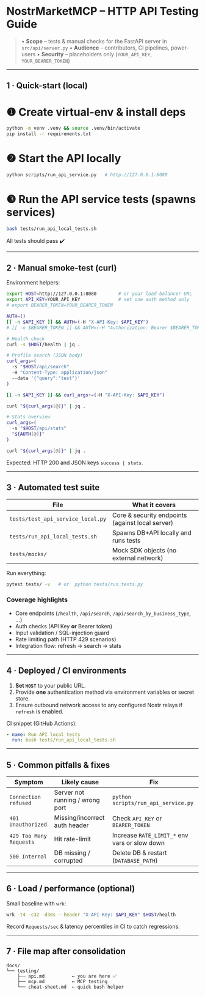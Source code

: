 # NostrMarketMCP – HTTP API Testing Guide

> • **Scope** – tests & manual checks for the FastAPI server in `src/api/server.py`
> • **Audience** – contributors, CI pipelines, power-users
> • **Security** – placeholders only (`YOUR_API_KEY`, `YOUR_BEARER_TOKEN`)

---

## 1 · Quick-start (local)
# ❶ Create virtual-env & install deps
```bash
python -m venv .venv && source .venv/bin/activate
pip install -r requirements.txt
```

# ❷ Start the API locally
```bash
python scripts/run_api_service.py   # http://127.0.0.1:8080
```

# ❸ Run the API service tests (spawns services)
```bash
bash tests/run_api_local_tests.sh
```

All tests should pass ✔️

---

## 2 · Manual smoke-test (curl)

Environment helpers:
```bash
export HOST=http://127.0.0.1:8080        # or your load-balancer URL
export API_KEY=YOUR_API_KEY              # set one auth method only
# export BEARER_TOKEN=YOUR_BEARER_TOKEN

AUTH=()
[[ -n $API_KEY ]] && AUTH=(-H "X-API-Key: $API_KEY")
# [[ -n $BEARER_TOKEN ]] && AUTH=(-H "Authorization: Bearer $BEARER_TOKEN")
```

```bash
# Health check
curl -s $HOST/health | jq .

# Profile search (JSON body)
curl_args=(
  -s "$HOST/api/search"
  -H "Content-Type: application/json"
  --data '{"query":"test"}'
)

[[ -n $API_KEY ]] && curl_args+=(-H "X-API-Key: $API_KEY")

curl "${curl_args[@]}" | jq .

# Stats overview
curl_args=(
  -s "$HOST/api/stats"
  "${AUTH[@]}"
)

curl "${curl_args[@]}" | jq .
```
Expected: HTTP 200 and JSON keys `success | stats`.

---

## 3 · Automated test suite

| File | What it covers |
|------|----------------|
| `tests/test_api_service_local.py` | Core & security endpoints (against local server) |
| `tests/run_api_local_tests.sh` | Spawns DB+API locally and runs tests |
| `tests/mocks/` | Mock SDK objects (no external network) |

Run everything:
```bash
pytest tests/ -v   # or  python tests/run_tests.py
```

### Coverage highlights
- Core endpoints (`/health`, `/api/search`, `/api/search_by_business_type`, …)
- Auth checks (API Key **or** Bearer token)
- Input validation / SQL-injection guard
- Rate limiting path (HTTP 429 scenarios)
- Integration flow: refresh → search → stats

---

## 4 · Deployed / CI environments

1. **Set `HOST`** to your public URL.
2. Provide **one** authentication method via environment variables or secret store.
3. Ensure outbound network access to any configured Nostr relays if `refresh` is enabled.

CI snippet (GitHub Actions):
```yaml
- name: Run API local tests
  run: bash tests/run_api_local_tests.sh
```

---

## 5 · Common pitfalls & fixes
| Symptom | Likely cause | Fix |
|---------|--------------|-----|
| `Connection refused` | Server not running / wrong port | `python scripts/run_api_service.py` |
| `401 Unauthorized`   | Missing/incorrect auth header  | Check `API_KEY` or `BEARER_TOKEN` |
| `429 Too Many Requests` | Hit rate-limit | Increase `RATE_LIMIT_*` env vars or slow down |
| `500 Internal` | DB missing / corrupted | Delete DB & restart (`DATABASE_PATH`) |

---

## 6 · Load / performance (optional)
Small baseline with `wrk`:
```bash
wrk -t4 -c32 -d30s --header "X-API-Key: $API_KEY" $HOST/health
```
Record `Requests/sec` & latency percentiles in CI to catch regressions.

---

## 7 · File map after consolidation
```
docs/
└── testing/
    ├── api.md          ← you are here ✅
    ├── mcp.md          ← MCP testing 
    └── cheat-sheet.md  ← quick bash helper
```
